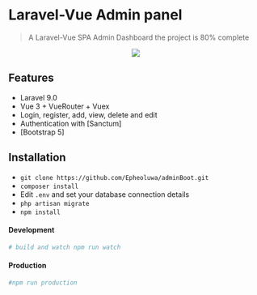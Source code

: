 
# Laravel-Vue Admin panel 
> A Laravel-Vue SPA Admin Dashboard the project is 80% complete

<p align="center">
    <img src="https://raw.githubusercontent.com/serkandyck/laravel-sanctum-vue-spa/master/screenshot/login.jpg">
</p>


## Features
- Laravel 9.0
- Vue 3 + VueRouter + Vuex
- Login, register, add, view, delete and edit 
- Authentication with [Sanctum]
- [Bootstrap 5]


## Installation
- `git clone https://github.com/Epheoluwa/adminBoot.git`
- `composer install`
- Edit `.env` and set your database connection details
- `php artisan migrate`
- `npm install`


#### Development
```bash
# build and watch npm run watch
```


#### Production
```bash
#npm run production
```